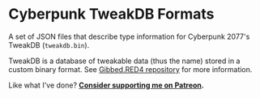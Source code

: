# Cyberpunk TweakDB Formats

A set of JSON files that describe type information for Cyberpunk 2077's TweakDB (`tweakdb.bin`).

TweakDB is a database of tweakable data (thus the name) stored in a custom binary format. See [Gibbed.RED4 repository](https://github.com/gibbed/Gibbed.RED4) for more information.

Like what I've done? **[Consider supporting me on Patreon](http://patreon.com/gibbed).**
